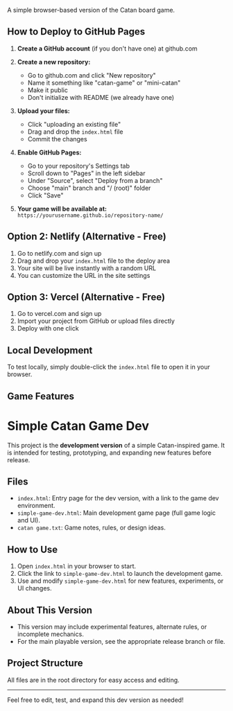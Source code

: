
A simple browser-based version of the Catan board game.

## How to Deploy to GitHub Pages

1. **Create a GitHub account** (if you don't have one) at github.com

2. **Create a new repository:**
   - Go to github.com and click "New repository"
   - Name it something like "catan-game" or "mini-catan"
   - Make it public
   - Don't initialize with README (we already have one)

3. **Upload your files:**
   - Click "uploading an existing file"
   - Drag and drop the `index.html` file
   - Commit the changes

4. **Enable GitHub Pages:**
   - Go to your repository's Settings tab
   - Scroll down to "Pages" in the left sidebar
   - Under "Source", select "Deploy from a branch"
   - Choose "main" branch and "/ (root)" folder
   - Click "Save"

5. **Your game will be available at:**
   `https://yourusername.github.io/repository-name/`

## Option 2: Netlify (Alternative - Free)

1. Go to netlify.com and sign up
2. Drag and drop your `index.html` file to the deploy area
3. Your site will be live instantly with a random URL
4. You can customize the URL in the site settings

## Option 3: Vercel (Alternative - Free)

1. Go to vercel.com and sign up
2. Import your project from GitHub or upload files directly
3. Deploy with one click

## Local Development

To test locally, simply double-click the `index.html` file to open it in your browser.

## Game Features


# Simple Catan Game Dev

This project is the **development version** of a simple Catan-inspired game. It is intended for testing, prototyping, and expanding new features before release.

## Files
- `index.html`: Entry page for the dev version, with a link to the game dev environment.
- `simple-game-dev.html`: Main development game page (full game logic and UI).
- `catan game.txt`: Game notes, rules, or design ideas.

## How to Use
1. Open `index.html` in your browser to start.
2. Click the link to `simple-game-dev.html` to launch the development game.
3. Use and modify `simple-game-dev.html` for new features, experiments, or UI changes.

## About This Version
- This version may include experimental features, alternate rules, or incomplete mechanics.
- For the main playable version, see the appropriate release branch or file.

## Project Structure
All files are in the root directory for easy access and editing.

---
Feel free to edit, test, and expand this dev version as needed!
